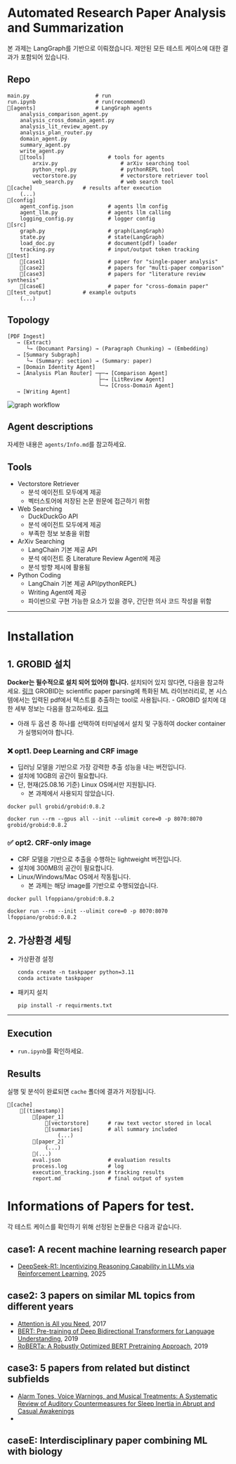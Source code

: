 # Automated Research Paper Analysis and Summarization

본 과제는 LangGraph를 기반으로 이뤄졌습니다.
제안된 모든 테스트 케이스에 대한 결과가 포함되어 있습니다.

## Repo

```
main.py     				# run
run.ipynb   				# run(recommend)
📂[agents]					# LangGraph agents
	analysis_comparison_agent.py
	analysis_cross_domain_agent.py
	analysis_lit_review_agent.py
	analysis_plan_router.py
	domain_agent.py
	summary_agent.py
	write_agent.py
	📂[tools] 					# tools for agents
		arxiv.py      				# arXiv searching tool
		python_repl.py  			# pythonREPL tool
		vectorstore.py  			# vectorstore retriever tool
		web_search.py   			# web search tool
📂[cache]   				# results after execution
	(...)
📂[config]
	agent_config.json   		# agents llm config
	agent_llm.py 				# agents llm calling
	logging_config.py   		# logger config
📂[src]
	graph.py      				# graph(LangGraph)
	state.py      				# state(LangGraph)
	load_doc.py   				# document(pdf) loader
	tracking.py   				# input/output token tracking
📂[test]       	  
	📂[case1]     				# paper for "single-paper analysis"
	📂[case2]     				# papers for "multi-paper comparison"
	📂[case3]     				# papers for "literature review synthesis"
	📂[caseE]     				# paper for "cross-domain paper"
📂[test_output] 			# example outputs
	(...)
```

## Topology

```
[PDF Ingest]
   → (Extract)
      └→ (Documant Parsing) → (Paragraph Chunking) → (Embedding)
   → [Summary Subgraph]
	  └→ (Summary: section) → (Summary: paper)
   → [Domain Identity Agent]
   → [Analysis Plan Router] ─┬─→ [Comparison Agent]
                          	 ├─→ [LitReview Agent]
							 └─→ [Cross-Domain Agent]
   → [Writing Agent]
```

![graph workflow](./image/graph.png)

## Agent descriptions

자세한 내용은 `agents/Info.md`를 참고하세요.

## Tools
- Vectorstore Retriever
	- 분석 에이전트 모두에게 제공
  	- 벡터스토어에 저장된 논문 원문에 접근하기 위함
- Web Searching
	- DuckDuckGo API
   	- 분석 에이전트 모두에게 제공
	- 부족한 정보 보충을 위함
- ArXiv Searching
	- LangChain 기본 제공 API
 	- 분석 에이전트 중 Literature Review Agent에 제공
 	- 분석 방향 제시에 활용됨
- Python Coding
	- LangChain 기본 제공 API(pythonREPL)
 	- Writing Agent에 제공
  	- 파이썬으로 구현 가능한 요소가 있을 경우, 간단한 의사 코드 작성을 위함
---

# Installation

## 1. GROBID 설치

**Docker는 필수적으로 설치 되어 있어야 합니다.** 설치되어 있지 않다면, 다음을 참고하세요. [링크](https://docs.docker.com/get-started/docker-overview/)
GROBID는 scientific paper parsing에 특화된 ML 라이브러리로, 본 시스템에서는 입력된 pdf에서 텍스트를 추출하는 tool로 사용됩니다.
    - GROBID 설치에 대한 세부 정보는 다음을 참고하세요. [링크](https://grobid.readthedocs.io/en/latest/Grobid-docker/)
- 아래 두 옵션 중 하나를 선택하여 터미널에서 설치 및 구동하여 docker container가 실행되어야 합니다.

### ❌ opt1. **Deep Learning and CRF image**

- 딥러닝 모델을 기반으로 가장 강력한 추출 성능을 내는 버전입니다.
- 설치에 10GB의 공간이 필요합니다.
- 단, 현재(25.08.16 기준) Linux OS에서만 지원됩니다.
    - 본 과제에서 사용되지 않았습니다.

```
docker pull grobid/grobid:0.8.2
```

```
docker run --rm --gpus all --init --ulimit core=0 -p 8070:8070 grobid/grobid:0.8.2
```

### ✅ opt2. **CRF-only image**

- CRF 모델을 기반으로 추출을 수행하는 lightweight 버전입니다.
- 설치에 300MB의 공간이 필요합니다.
- Linux/Windows/Mac OS에서 작동됩니다.
    - 본 과제는 해당 image를 기반으로 수행되었습니다.

```
docker pull lfoppiano/grobid:0.8.2
```

```
docker run --rm --init --ulimit core=0 -p 8070:8070 lfoppiano/grobid:0.8.2
```

## 2. 가상환경 세팅

- 가상환경 설정
    
    ```
    conda create -n taskpaper python=3.11 
    conda activate taskpaper
    ```
    
- 패키지 설치
    
    ```
    pip install -r requirments.txt
    ```
    

---

## Execution

- `run.ipynb`를 확인하세요.

## Results

실행 및 분석이 완료되면 `cache` 폴더에 결과가 저장됩니다.
```
📁[cache]
	📁[(timestamp)]
		📁[paper_1]
			📁[vectorstore]		# raw text vector stored in local
			📁[summaries]		# all summary included
				(...)
		📁[paper_2]
			(...)
		📁(...)
		eval.json				# evaluation results
		process.log				# log
		execution_tracking.json # tracking results
		report.md				# final output of system
```

# Informations of Papers for test.

각 테스트 케이스를 확인하기 위해 선정된 논문들은 다음과 같습니다.

## case1: A recent machine learning research paper
- [DeepSeek-R1: Incentivizing Reasoning Capability in LLMs via Reinforcement Learning](https://arxiv.org/abs/2501.12948), 2025

## case2: 3 papers on similar ML topics from different years
- [Attention is All you Need](https://proceedings.neurips.cc/paper/2017/hash/3f5ee243547dee91fbd053c1c4a845aa-Abstract.html), 2017
- [BERT: Pre-training of Deep Bidirectional Transformers for Language Understanding](https://aclanthology.org/N19-1423/?utm_campaign=The+Batch&utm_source=hs_email&utm_medium=email&_hsenc=p2ANqtz-_m9bbH_7ECE1h3lZ3D61TYg52rKpifVNjL4fvJ85uqggrXsWDBTB7YooFLJeNXHWqhvOyC), 2019
- [RoBERTa: A Robustly Optimized BERT Pretraining Approach](https://arxiv.org/abs/1907.11692), 2019
  
## case3: 5 papers from related but distinct subfields
- [Alarm Tones, Voice Warnings, and Musical Treatments: A Systematic Review of Auditory Countermeasures for Sleep Inertia in Abrupt and Casual Awakenings](https://www.mdpi.com/2624-5175/2/4/31?ref=nightwater.email)
- 
## caseE: Interdisciplinary paper combining ML with biology
